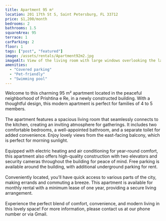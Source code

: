 ```yaml
---
title: Apartment 95 m² 
location: 201 17th St S, Saint Petersburg, FL 33712
price: $1,200/month
bedrooms: 2
bathrooms: 1.5
squareArea: 95
terrace: 1
carParking: 2
floor: 1
tags: ["post", "featured"]
image: /assets/rentals/Apartment92m2.jpg
imageAlt: View of the living room with large windows overlooking the lake
amenities:
  - "Covered parking"
  - "Pet-friendly"
  - "Swimming pool"
---
```


Welcome to this charming 95 m² apartment located in the peaceful neighborhood of Prishtina e Re, in a newly constructed building. With a thoughtful design, this modern apartment is perfect for families of 4 to 5 members.
<br><br>
The apartment features a spacious living room that seamlessly connects to the kitchen, creating an inviting atmosphere for gatherings. It includes two comfortable bedrooms, a well-appointed bathroom, and a separate toilet for added convenience. Enjoy lovely views from the east-facing balcony, which is perfect for morning sunlight.
<br><br>
Equipped with electric heating and air conditioning for year-round comfort, this apartment also offers high-quality construction with two elevators and security cameras throughout the building for peace of mind. Free parking is available around the building, with additional underground parking for rent.
<br><br>
Conveniently located, you’ll have quick access to various parts of the city, making errands and commuting a breeze. This apartment is available for monthly rental with a minimum lease of one year, providing a secure living arrangement.
<br><br>
Experience the perfect blend of comfort, convenience, and modern living in this lovely space!
For more information, please contact us at our phone number or via Gmail.